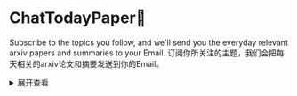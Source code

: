 # ChatTodayPaper📑

Subscribe to the topics you follow, and we'll send you the everyday relevant arxiv papers and summaries to your Email.
订阅你所关注的主题，我们会把每天相关的arxiv论文和摘要发送到你的Email。


<details>
<summary>展开查看</summary>

System.out.println("Hello to see U!");

</details>
